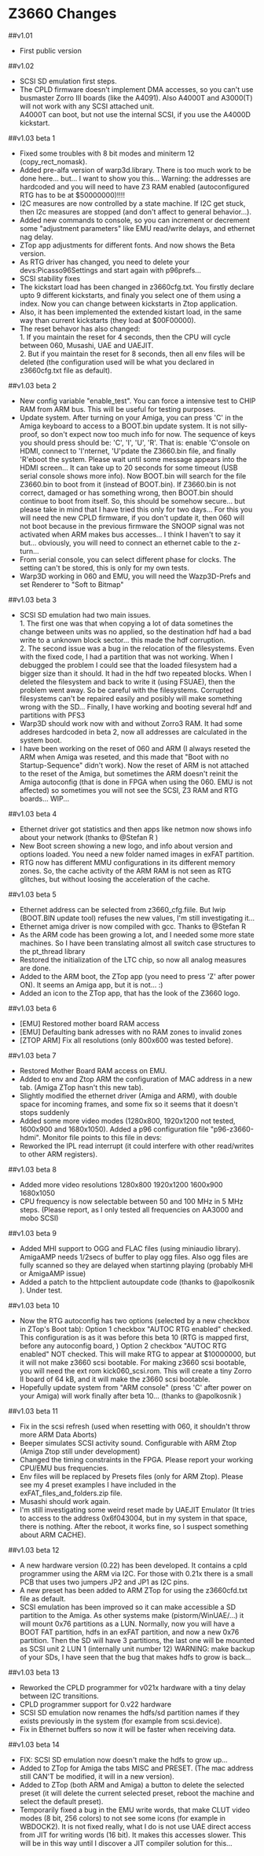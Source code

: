 # Z3660 Changes

##v1.01
 * First public version

##v1.02
 * SCSI SD emulation first steps.
 * The CPLD firmware doesn't implement DMA accesses, so you can't use busmaster Zorro III boards (like the A4091).
Also A4000T and A3000(T) will not work with any SCSI attached unit.
<br>A4000T can boot, but not use the internal SCSI, if you use the A4000D kickstart.

##v1.03 beta 1
 * Fixed some troubles with 8 bit modes and miniterm 12 (copy_rect_nomask).
 * Added pre-alfa version of warp3d.library. There is too much work to be done here... but... I want to show you this... Warning: the addresses are hardcoded and you will need to have Z3 RAM enabled (autoconfigured RTG has to be at $50000000)!!!!
 * I2C measures are now controlled by a state machine. If I2C get stuck, then I2c measures are stopped (and don't affect to general behavior...).
 * Added new commands to console, so you can increment or decrement some "adjustment parameters" like EMU read/write delays, and ethernet nag delay.
 * ZTop app adjustments for different fonts. And now shows the Beta version.
 * As RTG driver has changed, you need to delete your devs:Picasso96Settings and start again with p96prefs... 
 * SCSI stability fixes<br>
 * The kickstart load has been changed in z3660cfg.txt. You firstly declare upto 9 different kickstarts, and finaly you select one of them using a index. Now you can change between kickstarts in Ztop application.
 * Also, it has been implemented the extended kistart load, in the same way than current kickstarts (they load at $00F00000).
 * The reset behavor has also changed:
<br> 1. If you maintain the reset for 4 seconds, then the CPU will cycle between 060, Musashi, UAE and UAEJIT. 
<br> 2. But if you maintain the reset for 8 seconds, then all env files will be deleted (the configuration used will be what you declared in z3660cfg.txt file as default).

##v1.03 beta 2
 * New config variable "enable_test". You can force a intensive test to CHIP RAM from ARM bus. This will be useful for testing purposes.
 * Update system. After turning on your Amiga, you can press 'C' in the Amiga keyboard to access to a BOOT.bin update system. It is not silly-proof, so don't expect now too much info for now. The sequence of keys you should press should be: 'C', 'I', 'U', 'R'. That is: enable 'C'onsole on HDMI, connect to 'I'nternet, 'U'pdate the Z3660.bin file, and finally 'R'eboot the system. Please wait until some message appears into the HDMI screen... It can take up to 20 seconds for some timeout (USB serial console shows more info).
Now BOOT.bin will search for the file Z3660.bin to boot from it (instead of BOOT.bin). If Z3660.bin is not correct, damaged or has something wrong, then BOOT.bin should continue to boot from itself. So, this should be somehow secure... but please take in mind that I have tried this only for two days...
For this you will need the new CPLD firmware, if you don't update it, then 060 will not boot because in the previous firmware the SNOOP signal was not activated when ARM makes bus accesses...
I think I haven't to say it but... obviously, you will need to connect an ethernet cable to the z-turn...
 * From serial console, you can select different phase for clocks. The setting can't be stored, this is only for my own tests.
 * Warp3D working in 060 and EMU, you will need the Wazp3D-Prefs and set Renderer to "Soft to Bitmap"

##v1.03 beta 3
 * SCSI SD emulation had two main issues.
<br> 1. The first one was that when copying a lot of data sometines the change between units was no applied, so the destination hdf had a bad write to a unknown block sector... this made the hdf corruption.
<br> 2. The second issue was a bug in the relocation of the filesystems. Even with the fixed code, I had a partition that was not working. When I debugged the problem I could see that the loaded filesystem had a bigger size than it should. It had in the hdf two repeated blocks. When I deleted the filesystem and back to write it (using FSUAE), then the problem went away. So be careful with the filesystems. Corrupted filesystems can't be repaired easily and posibly will make something wrong with the SD...
Finally, I have working and booting several hdf and partitions with PFS3
 * Warp3D should work now with and without Zorro3 RAM. It had some addreses hardcoded in beta 2, now all addresses are calculated in the system boot.
 * I have been working on the reset of 060 and ARM (I always reseted the ARM when Amiga was reseted, and this made that "Boot with no Startup-Sequence" didn't work). Now the reset of ARM is not attached to the reset of the Amiga, but sometimes the ARM doesn't reinit the Amiga autoconfig (that is done in FPGA when using the 060. EMU is not affected) so sometimes you will not see the SCSI, Z3 RAM and RTG boards... WIP...

##v1.03 beta 4
 * Ethernet driver got statistics and then apps like netmon now shows info about your network (thanks to @Stefan R )
 * New Boot screen showing a new logo, and info about version and options loaded. You need a new folder named images in exFAT partition.
 * RTG now has different MMU configurations in its different memory zones. So, the cache activity of the ARM RAM is not seen as RTG glitches, but without loosing the acceleration of the cache.
 
##v1.03 beta 5
 * Ethernet address can be selected from z3660_cfg.fiile. But lwip (BOOT.BIN update tool) refuses the new values, I'm still investigating it...
 * Ethernet amiga driver is now compiled with gcc. Thanks to @Stefan R
 * As the ARM code has been growing a lot, and I needed some more state machines. So I have been translating almost all switch case structures to the pt_thread library
 * Restored the initialization of the LTC chip, so now all analog measures are done.
 * Added to the ARM boot, the ZTop app (you need to press 'Z' after power ON). It seems an Amiga app, but it is not... :)
 * Added an icon to the ZTop app, that has the look of the Z3660 logo. 

##v1.03 beta 6
 * [EMU] Restored mother board RAM access
 * [EMU] Defaulting bank adresses with no RAM zones to invalid zones
 * [ZTOP ARM] Fix all resolutions (only 800x600 was tested before). 

##v1.03 beta 7
 * Restored Mother Board RAM access on EMU.
 * Added to env and Ztop ARM the configuration of MAC address in a new tab. (Amiga ZTop hasn't this new tab).
 * Slightly modified the ethernet driver (Amiga and ARM), with double space for incoming frames, and some fix so it seems that it doesn't stops suddenly
 * Added some more video modes (1280x800, 1920x1200 not tested, 1600x900 and 1680x1050). Added a p96 configuration file "p96-z3660-hdmi". Monitor file points to this file in devs:
 * Reworked the IPL read interrupt (it could interfere with other read/writes to other ARM registers). 

##v1.03 beta 8
 * Added more video resolutions 1280x800 1920x1200 1600x900 1680x1050
 * CPU frequency is now selectable between 50 and 100 MHz in 5 MHz steps. (Please report, as I only tested all frequencies on AA3000 and mobo SCSI)

##v1.03 beta 9
 * Added MHI support to OGG and FLAC files (using miniaudio library). AmigaAMP needs 1/2secs of buffer to play ogg files. Also ogg files are fully scanned so they are delayed when startinng playing (probably MHI or AmigaAMP issue)
 * Added a patch to the httpclient autoupdate code (thanks to @apolkosnik ). Under test. 

##v1.03 beta 10
 * Now the RTG autoconfig has two options (selected by a new checkbox in ZTop's Boot tab):
    Option 1 checkbox "AUTOC RTG enabled" checked. This configuration is as it was before this beta 10 (RTG is mapped first, before any autoconfig board, )
    Option 2 checkbox "AUTOC RTG enabled" NOT checked. This will make RTG to appear at $10000000, but it will not make z3660 scsi bootable. For making z3660 scsi bootable, you will need the ext rom kick060_scsi.rom. This will create a tiny Zorro II board of 64 kB, and it will make the z3660 scsi bootable.
 * Hopefully update system from "ARM console" (press 'C' after power on your Amiga) will work finally after beta 10... (thanks to @apolkosnik )

##v1.03 beta 11
 * Fix in the scsi refresh (used when resetting with 060, it shouldn't throw more ARM Data Aborts)
 * Beeper simulates SCSI activity sound. Configurable with ARM Ztop (Amiga Ztop still under development)
 * Changed the timing constraints in the FPGA. Please report your working CPU/EMU bus frequencies.
 * Env files will be replaced by Presets files (only for ARM Ztop). Please see my 4 preset examples I have included in the exFAT_files_and_folders.zip file.
 * Musashi should work again. 
 * I'm still investigating some weird reset made by UAEJIT Emulator (It tries to access to the address 0x6f043004, but in my system in that space, there is nothing. After the reboot, it works fine, so I suspect something about ARM CACHE). 

##v1.03 beta 12
 * A new hardware version (0.22) has been developed. It contains a cpld programmer using the ARM via I2C. For those with 0.21x there is a small PCB that uses two jumpers JP2 and JP1 as I2C pins.
 * A new preset has been added to ARM ZTop for using the z3660cfd.txt file as default.
 * SCSI emulation has been improved so it can make accessible a SD partition to the Amiga. As other systems make (pistorm/WinUAE/...) it will mount 0x76 partitions as a LUN. Normally, now you will have a BOOT FAT partition, hdfs in an exFAT partition, and now a new 0x76 partition. Then the SD will have 3 partitions, the last one will be mounted as SCSI unit 2 LUN 1 (internally unit number 12)
WARNING: make backup of your SDs, I have seen that the bug that makes hdfs to grow is back... 

##v1.03 beta 13
 * Reworked the CPLD programmer for v021x hardware with a tiny delay between I2C transitions.
 * CPLD programmer support for 0.v22 hardware
 * SCSI SD emulation now renames the hdfs/sd partition names if they exists previously in the system (for example from scsi.device).
 * Fix in Ethernet buffers so now it will be faster when receiving data.

##v1.03 beta 14
 * FIX: SCSI SD emulation now doesn't make the hdfs to grow up...
 * Added to ZTop for Amiga the tabs MISC and PRESET. (The mac address still CAN'T be modified, it will in a new version).
 * Added to ZTop (both ARM and Amiga) a button to delete the selected preset (it will delete the current selected preset, reboot the machine and select the default preset).
 * Temporarily fixed a bug in the EMU write words, that make CLUT video modes (8 bit, 256 colors) to not see some icons (for example in WBDOCK2). It is not fixed really, what I do is not use UAE direct access from JIT for writing words (16 bit). It makes this accesses slower. This will be in this way until I discover a JIT compiler solution for this... 
 